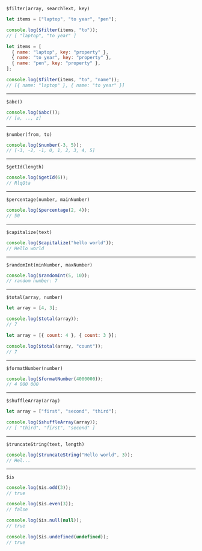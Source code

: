<code>$filter(array, searchText, key)</code>

```js
let items = ["laptop", "to year", "pen"];

console.log($filter(items, "to"));
// [ "laptop", "to year" ]
```

```js
let items = [
  { name: "laptop", key: "property" },
  { name: "to year", key: "property" },
  { name: "pen", key: "property" },
];

console.log($filter(items, "to", "name"));
// [{ name: "laptop" }, { name: "to year" }]
```

---

<code>$abc()</code>

```js
console.log($abc());
// [a, .., z]
```

---

<code>$number(from, to)</code>

```js
console.log($number(-3, 5));
// [-3, -2, -1, 0, 1, 2, 3, 4, 5]
```

---

<code>$getId(length)</code>

```js
console.log($getId(6));
// RlqQta
```

---

<code>$percentage(number, mainNumber)</code>

```js
console.log($percentage(2, 4));
// 50
```

---

<code>$capitalize(text)</code>

```js
console.log($capitalize("hello world"));
// Hello world
```

---

<code>$randomInt(minNumber, maxNumber)</code>

```js
console.log($randomInt(5, 10));
// random number: 7
```

---

<code>$total(array, number)</code>

```js
let array = [4, 3];

console.log($total(array));
// 7
```

```js
let array = [{ count: 4 }, { count: 3 }];

console.log($total(array, "count"));
// 7
```

---

<code>$formatNumber(number)</code>

```js
console.log($formatNumber(4000000));
// 4 000 000
```

---

<code>$shuffleArray(array)</code>

```js
let array = ["first", "second", "third"];

console.log($shuffleArray(array));
// [ "third", "first", "second" ]
```

---

<code>$truncateString(text, length)</code>

```js
console.log($truncateString("Hello world", 3));
// Hel...
```

---

<code>$is</code>

```js
console.log($is.odd(3));
// true
```

```js
console.log($is.even(3));
// false
```

```js
console.log($is.null(null));
// true
```

```js
console.log($is.undefined(undefined));
// true
```
